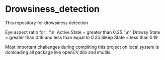 # Drowsiness_detection
This repository for drowsiness detection


Eye aspect ratio for : '\n'
Active State = greater than 0.25 "\n"
Drowsy State = greater than 0.19 and less than equal to 0.25
Sleep State = less than 0.19

Most important challenges during compliting this project on local system is donloading all package like openCV,dlib and imutils.
